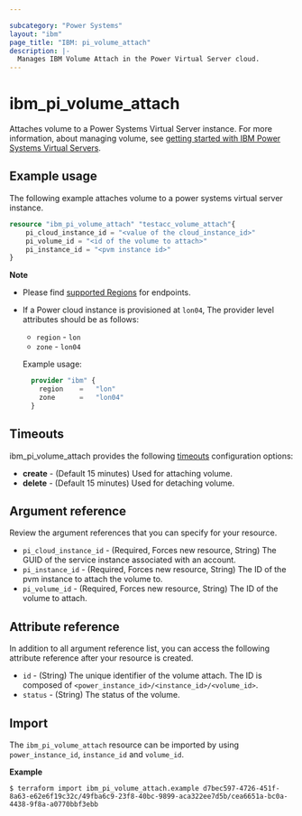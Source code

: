 ```yaml
---

subcategory: "Power Systems"
layout: "ibm"
page_title: "IBM: pi_volume_attach"
description: |-
  Manages IBM Volume Attach in the Power Virtual Server cloud.
---
```


# ibm_pi_volume_attach
Attaches volume to a Power Systems Virtual Server instance. For more information, about managing volume, see [getting started with IBM Power Systems Virtual Servers](https://cloud.ibm.com/docs/power-iaas?topic=power-iaas-getting-started).

## Example usage
The following example attaches volume to a power systems virtual server instance.

```terraform
resource "ibm_pi_volume_attach" "testacc_volume_attach"{
	pi_cloud_instance_id = "<value of the cloud_instance_id>"
	pi_volume_id = "<id of the volume to attach>"
	pi_instance_id = "<pvm instance id>"
}
```

**Note**
* Please find [supported Regions](https://cloud.ibm.com/apidocs/power-cloud#endpoint) for endpoints.
* If a Power cloud instance is provisioned at `lon04`, The provider level attributes should be as follows:
  * `region` - `lon`
  * `zone` - `lon04`

  Example usage:
  
  ```terraform
    provider "ibm" {
      region    =   "lon"
      zone      =   "lon04"
    }
  ```
  
## Timeouts

ibm_pi_volume_attach provides the following [timeouts](https://www.terraform.io/docs/language/resources/syntax.html) configuration options:

- **create** - (Default 15 minutes) Used for attaching volume.
- **delete** - (Default 15 minutes) Used for detaching volume.

## Argument reference 
Review the argument references that you can specify for your resource. 

- `pi_cloud_instance_id` - (Required, Forces new resource, String) The GUID of the service instance associated with an account.
- `pi_instance_id` - (Required, Forces new resource, String) The ID of the pvm instance to attach the volume to.
- `pi_volume_id` - (Required, Forces new resource, String) The ID of the volume to attach.

## Attribute reference
In addition to all argument reference list, you can access the following attribute reference after your resource is created.

- `id` - (String) The unique identifier of the volume attach. The ID is composed of `<power_instance_id>/<instance_id>/<volume_id>`.
- `status` - (String) The status of the volume.

## Import

The `ibm_pi_volume_attach` resource can be imported by using `power_instance_id`, `instance_id` and `volume_id`.

**Example**

```
$ terraform import ibm_pi_volume_attach.example d7bec597-4726-451f-8a63-e62e6f19c32c/49fba6c9-23f8-40bc-9899-aca322ee7d5b/cea6651a-bc0a-4438-9f8a-a0770bbf3ebb
```
